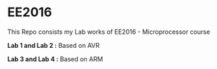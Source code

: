 # EE2016
This Repo consists my Lab works of EE2016 - Microprocessor course

**Lab 1 and Lab 2 :** Based on AVR

**Lab 3 and Lab 4 :** Based on ARM
